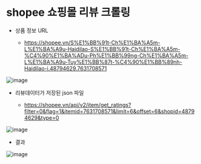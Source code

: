 # shopee 쇼핑몰 리뷰 크롤링

- 상품 정보 URL

  - https://shopee.vn/S%E1%BB%91t-Ch%E1%BA%A5m-L%E1%BA%A9u-Haidilao-S%E1%BB%91t-Ch%E1%BA%A5m-%C4%90%E1%BA%ADu-Ph%E1%BB%99ng-Ch%E1%BA%A5m-L%E1%BA%A9u-Tuy%E1%BB%87t-%C4%90%E1%BB%89nh-Haidilao-i.48794629.7631708571

![image](https://user-images.githubusercontent.com/61724682/128371635-817e2176-9af4-4780-ba81-27ec938a3029.png)

- 리뷰데이터가 저장된 json 파일

  - https://shopee.vn/api/v2/item/get_ratings?filter=0&flag=1&itemid=7631708571&limit=6&offset=6&shopid=48794629&type=0

![image](https://user-images.githubusercontent.com/61724682/128371953-f5648d3c-b0de-44bf-bd6c-6ff64107d9df.png)


- 결과

![image](https://user-images.githubusercontent.com/61724682/128371535-0d0c79ee-9fff-4501-b1b1-4ed3d1b7175b.png)
